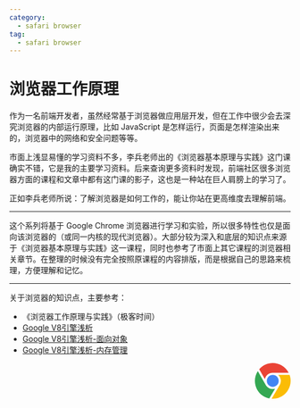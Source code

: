 ```yaml
---
category:
  - safari browser
tag:
  - safari browser 
---
```

# 浏览器工作原理

作为一名前端开发者，虽然经常基于浏览器做应用层开发，但在工作中很少会去深究浏览器的内部运行原理，比如 JavaScript 是怎样运行，页面是怎样渲染出来的，浏览器中的网络和安全问题等等。

市面上浅显易懂的学习资料不多，李兵老师出的《浏览器基本原理与实践》这门课确实不错，它是我的主要学习资料。后来查询更多资料时发现，前端社区很多浏览器方面的课程和文章中都有这门课的影子，这也是一种站在巨人肩膀上的学习了。

正如李兵老师所说：了解浏览器是如何工作的，能让你站在更高维度去理解前端。

<hr>

这个系列将基于 Google Chrome 浏览器进行学习和实验，所以很多特性也仅是面向该浏览器的（或同一内核的现代浏览器）。大部分较为深入和底层的知识点来源于《浏览器基本原理与实践》这一课程，同时也参考了市面上其它课程的浏览器相关章节。在整理的时候没有完全按照原课程的内容排版，而是根据自己的思路来梳理，方便理解和记忆。

<hr>

关于浏览器的知识点，主要参考：

* 《浏览器工作原理与实践》（极客时间）
* [Google V8引擎浅析](https://mp.weixin.qq.com/s?__biz=MzkxNTIwMzU5OQ==&mid=2247488828&idx=1&sn=eb6998cd39ac1dcdadf3c9dfb294639e&scene=21#wechat_redirect)
* [Google V8引擎浅析-面向对象](https://mp.weixin.qq.com/s?__biz=MzkxNTIwMzU5OQ==&mid=2247490528&idx=1&sn=38301ef4c16251dc19829a3e18acefc7&scene=21#wechat_redirect)
* [Google V8引擎浅析-内存管理](https://mp.weixin.qq.com/s/dQYS7M9m_ylNaUV4no_LaA)

<div style="text-align: right">
  <svg t="1638087443976" class="icon" viewBox="0 0 1024 1024" version="1.1" xmlns="http://www.w3.org/2000/svg" p-id="8869" width="64" height="64"><path d="M123.648 178.346667C361.642667-98.602667 802.986667-43.946667 967.936 279.68h-396.501333c-71.424 0-117.546667-1.621333-167.509334 24.661333-58.709333 30.933333-102.997333 88.234667-118.485333 155.52L123.648 178.389333z" fill="#EA4335" p-id="8870"></path><path d="M341.674667 512c0 93.866667 76.330667 170.24 170.154666 170.24 93.866667 0 170.154667-76.373333 170.154667-170.24s-76.330667-170.24-170.154667-170.24c-93.866667 0-170.154667 76.373333-170.154666 170.24z" fill="#4285F4" p-id="8871"></path><path d="M577.877333 734.848c-95.530667 28.373333-207.274667-3.114667-268.501333-108.8-46.762667-80.64-170.24-295.765333-226.346667-393.557333-196.565333 301.226667-27.136 711.808 329.685334 781.866666l165.12-279.509333z" fill="#34A853" p-id="8872"></path><path d="M669.866667 341.76a233.130667 233.130667 0 0 1 43.008 286.634667c-40.576 69.973333-170.154667 288.682667-232.96 394.581333 367.658667 22.656 635.733333-337.664 514.645333-681.258667H669.866667z" fill="#FBBC05" p-id="8873"></path></svg>
</div>
